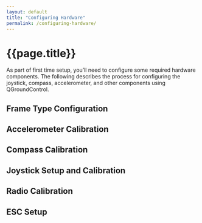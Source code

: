 ```yaml
---
layout: default
title: "Configuring Hardware"
permalink: /configuring-hardware/
---
```


# {{page.title}}

As part of first time setup, you’ll need to configure some required hardware components. The following describes the process for configuring the joystick, compass, accelerometer, and other components using QGroundControl.

## Frame Type Configuration

## Accelerometer Calibration

## Compass Calibration

## Joystick Setup and Calibration

## Radio Calibration

## ESC Setup
